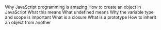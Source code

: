Why JavaScript programming is amazing
How to create an object in JavaScript
What this means
What undefined means
Why the variable type and scope is important
What is a closure
What is a prototype
How to inherit an object from another
